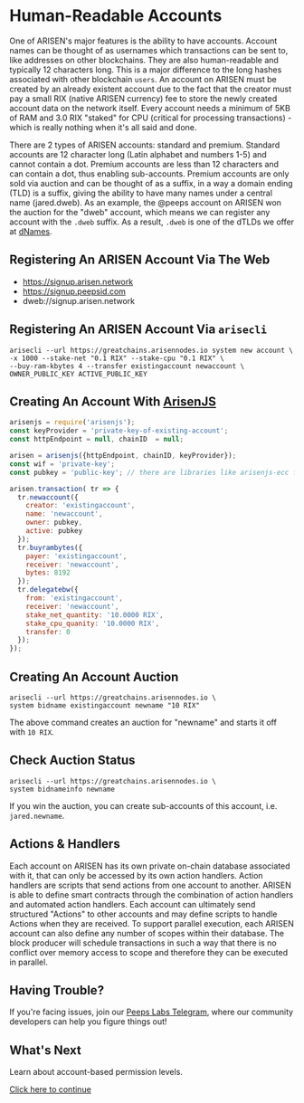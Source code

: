 # Human-Readable Accounts
One of ARISEN's major features is the ability to have accounts. Account names can be thought of as usernames which transactions can be sent to, like addresses on other blockchains. They are also human-readable and typically 12 characters long. This is a major difference to the long hashes associated with other blockchain `users`. An account on ARISEN must be created by an already existent account due to the fact that the creator must pay a small RIX (native ARISEN currency) fee to store the newly created account data on the network itself. Every account needs a minimum of 5KB of RAM and 3.0 RIX "staked" for CPU (critical for processing transactions) - which is really nothing when it's all said and done.

There are 2 types of ARISEN accounts: standard and premium. Standard accounts are 12 character long (Latin alphabet and numbers 1-5) and cannot contain a dot. Premium accounts are less than 12 characters and can contain a dot, thus enabling sub-accounts. Premium accounts are only sold via auction and can be thought of as a suffix, in a way a domain ending (TLD) is a suffix, giving the ability to have many names under a central name (jared.dweb). As an example, the @peeps account on ARISEN won the auction for the "dweb" account, which means we can register any account with the `.dweb` suffix. As a result, `.dweb` is one of the dTLDs we offer at [dNames](https://dnames.network).

## Registering An ARISEN Account Via The Web
- https://signup.arisen.network
- https://signup.peepsid.com
- dweb://signup.arisen.network

## Registering An ARISEN Account Via `arisecli`
```shell
arisecli --url https://greatchains.arisennodes.io system new account \
-x 1000 --stake-net "0.1 RIX" --stake-cpu "0.1 RIX" \
--buy-ram-kbytes 4 --transfer existingaccount newaccount \
OWNER_PUBLIC_KEY ACTIVE_PUBLIC_KEY
```

## Creating An Account With [ArisenJS](https://github.com/arisenio/arisenjs)
```javascript
arisenjs = require('arisenjs');
const keyProvider = 'private-key-of-existing-account';
const httpEndpoint = null, chainID  = null;

arisen = arisenjs({httpEndpoint, chainID, keyProvider});
const wif = 'private-key';
const pubkey = 'public-key'; // there are libraries like arisenjs-ecc for generating keys programmatically

arisen.transaction( tr => {
  tr.newaccount({
    creator: 'existingaccount',
    name: 'newaccount',
    owner: pubkey,
    active: pubkey
  });
  tr.buyrambytes({
    payer: 'existingaccount',
    receiver: 'newaccount',
    bytes: 8192
  });
  tr.delegatebw({
    from: 'existingaccount',
    receiver: 'newaccount',
    stake_net_quantity: '10.0000 RIX',
    stake_cpu_quanity: '10.0000 RIX',
    transfer: 0
  });
});
```

## Creating An Account Auction
```shell
arisecli --url https://greatchains.arisennodes.io \
system bidname existingaccount newname "10 RIX"
```

The above command creates an auction for "newname" and starts it off with `10 RIX`.

## Check Auction Status
```shell
arisecli --url https://greatchains.arisennodes.io \
system bidnameinfo newname
```

If you win the auction, you can create sub-accounts of this account, i.e. `jared.newname`.

## Actions & Handlers
Each account on ARISEN has its own private on-chain database associated with it, that can only be accessed by its own action handlers. Action handlers are scripts that send actions from one account to another. ARISEN is able to define smart contracts through the combination of action handlers and automated action handlers. Each account can ultimately send structured "Actions" to other accounts and may define scripts to handle Actions when they are received. To support parallel execution, each ARISEN account can also define any number of scopes within their database. The block producer will schedule transactions in such a way that there is no conflict over memory access to scope and therefore they can be executed in parallel. 

## Having Trouble?
If you're facing issues, join our [Peeps Labs Telegram](https://t.me/peepslabs), where our community developers can help you figure things out!

## What's Next
Learn about account-based permission levels.

[Click here to continue](permission-levels.md)